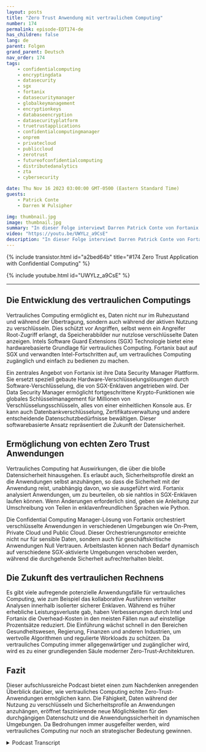 ```yaml
---
layout: posts
title: "Zero Trust Anwendung mit vertraulichem Computing"
number: 174
permalink: episode-EDT174-de
has_children: false
lang: de
parent: Folgen
grand_parent: Deutsch
nav_order: 174
tags:
    - confidentialcomputing
    - encryptingdata
    - datasecurity
    - sgx
    - fortanix
    - datasecuritymanager
    - globalkeymanagement
    - encryptionkeys
    - databaseencryption
    - datasecurityplatform
    - truetrustapplications
    - confidentialcomputingmanager
    - onprem
    - privatecloud
    - publiccloud
    - zerotrust
    - futureofconfidentialcomputing
    - distributedanalytics
    - zta
    - cybersecurity

date: Thu Nov 16 2023 03:00:00 GMT-0500 (Eastern Standard Time)
guests:
    - Patrick Conte
    - Darren W Pulsipher

img: thumbnail.jpg
image: thumbnail.jpg
summary: "In dieser Folge interviewt Darren Patrick Conte von Fortanix über den Einsatz von vertraulichem Computing zur Sicherung von Anwendungen in Zero-Trust-Architekturen."
video: "https://youtu.be/UWYLz_a9CsE"
description: "In dieser Folge interviewt Darren Patrick Conte von Fortanix über den Einsatz von vertraulichem Computing zur Sicherung von Anwendungen in Zero-Trust-Architekturen."
---
```


<div>
{% include transistor.html id="a2bed64b" title="#174 Zero Trust Application with Confidential Computing" %}

{% include youtube.html id="UWYLz_a9CsE" %}
</div>

---

## Die Entwicklung des vertraulichen Computings

Vertrauliches Computing ermöglicht es, Daten nicht nur im Ruhezustand und während der Übertragung, sondern auch während der aktiven Nutzung zu verschlüsseln. Dies schützt vor Angriffen, selbst wenn ein Angreifer Root-Zugriff erlangt, da Speicherabbilder nur nutzlose verschlüsselte Daten anzeigen. Intels Software Guard Extensions (SGX) Technologie bietet eine hardwarebasierte Grundlage für vertrauliches Computing. Fortanix baut auf SGX und verwandten Intel-Fortschritten auf, um vertrauliches Computing zugänglich und einfach zu bedienen zu machen.

Ein zentrales Angebot von Fortanix ist ihre Data Security Manager Plattform. Sie ersetzt speziell gebaute Hardware-Verschlüsselungslösungen durch Software-Verschlüsselung, die von SGX-Enklaven angetrieben wird. Der Data Security Manager ermöglicht fortgeschrittene Krypto-Funktionen wie globales Schlüsselmanagement für Millionen von Verschlüsselungsschlüsseln, alles von einer einheitlichen Konsole aus. Er kann auch Datenbankverschlüsselung, Zertifikatsverwaltung und andere entscheidende Datenschutzbedürfnisse bewältigen. Dieser softwarebasierte Ansatz repräsentiert die Zukunft der Datensicherheit.

## Ermöglichung von echten Zero Trust Anwendungen

Vertrauliches Computing hat Auswirkungen, die über die bloße Datensicherheit hinausgehen. Es erlaubt auch, Sicherheitsprofile direkt an die Anwendungen selbst anzuhängen, so dass die Sicherheit mit der Anwendung reist, unabhängig davon, wo sie ausgeführt wird. Fortanix analysiert Anwendungen, um zu beurteilen, ob sie nahtlos in SGX-Enklaven laufen können. Wenn Änderungen erforderlich sind, geben sie Anleitung zur Umschreibung von Teilen in enklavenfreundlichen Sprachen wie Python.

Die Confidential Computing Manager-Lösung von Fortanix orchestriert verschlüsselte Anwendungen in verschiedenen Umgebungen wie On-Prem, Private Cloud und Public Cloud. Dieser Orchestrierungsmotor erreichte nicht nur für sensible Daten, sondern auch für geschäftskritische Anwendungen Null Vertrauen. Arbeitslasten können nach Bedarf dynamisch auf verschiedene SGX-aktivierte Umgebungen verschoben werden, während die durchgehende Sicherheit aufrechterhalten bleibt.

## Die Zukunft des vertraulichen Rechnens

Es gibt viele aufregende potenzielle Anwendungsfälle für vertrauliches Computing, wie zum Beispiel das kollaborative Ausführen verteilter Analysen innerhalb isolierter sicherer Enklaven. Während es früher erhebliche Leistungsverluste gab, haben Verbesserungen durch Intel und Fortanix die Overhead-Kosten in den meisten Fällen nun auf einstellige Prozentsätze reduziert. Die Einführung wächst schnell in den Bereichen Gesundheitswesen, Regierung, Finanzen und anderen Industrien, um wertvolle Algorithmen und regulierte Workloads zu schützen. Da vertrauliches Computing immer allgegenwärtiger und zugänglicher wird, wird es zu einer grundlegenden Säule moderner Zero-Trust-Architekturen.

## Fazit

Dieser aufschlussreiche Podcast bietet einen zum Nachdenken anregenden Überblick darüber, wie vertrauliches Computing echte Zero-Trust-Anwendungen ermöglichen kann. Die Fähigkeit, Daten während der Nutzung zu verschlüsseln und Sicherheitsprofile an Anwendungen anzuhängen, eröffnet faszinierende neue Möglichkeiten für den durchgängigen Datenschutz und die Anwendungssicherheit in dynamischen Umgebungen. Da Bedrohungen immer ausgefeilter werden, wird vertrauliches Computing nur noch an strategischer Bedeutung gewinnen.



<details>
<summary> Podcast Transcript </summary>

<p></p>

</details>
